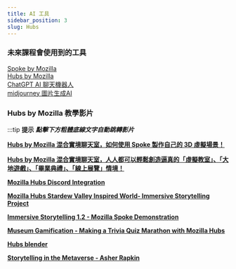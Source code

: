 ```yaml
---
title: AI 工具
sidebar_position: 3
slug: Hubs
---
```

### 未來課程會使用到的工具
[Spoke by Mozilla](https://hubs.mozilla.com/spoke/)  
[Hubs by Mozilla ](https://hubs.mozilla.com)  
[ChatGPT AI 聊天機器人](https://AI.com)  
[midjourney 圖片生成AI](https://www.midjourney.com/)  


### Hubs by Mozilla 教學影片
:::tip **提示**
***點擊下方粗體底線文字自動跳轉影片***

[**Hubs by Mozilla 混合實境聊天室，如何使用 Spoke 製作自己的 3D 虛擬場景！**](https://www.youtube.com/watch?v=KDDF29sv78M)

[**Hubs by Mozilla 混合實境聊天室，人人都可以輕鬆創造逼真的「虛擬教室」、「大地遊戲」、「畢業典禮」、「線上展覽」情境！**](https://www.youtube.com/watch?v=0H1Q4PgfgbM)

[**Mozilla Hubs Discord Integration**](https://www.youtube.com/watch?v=fm1edbekI1s)

[**Mozilla Hubs Stardew Valley Inspired World- Immersive Storytelling Project**](https://www.youtube.com/watch?v=Eua1LQ1JFRc)

[**Immersive Storytelling 1.2 - Mozilla Spoke Demonstration**](https://www.youtube.com/watch?v=qCexux9qhhc)

[**Museum Gamification - Making a Trivia Quiz Marathon with Mozilla Hubs**](https://www.youtube.com/watch?v=onsTudtPFcs)

[**Hubs blender**](https://www.youtube.com/watch?v=ldHwbnMMKVY&list=PLCxaiaRxTL6_qzOp19PIPxVU6Kd8_W5gi)

[**Storytelling in the Metaverse - Asher Rapkin**](https://www.youtube.com/watch?v=jOYTHiKu_g0 )

